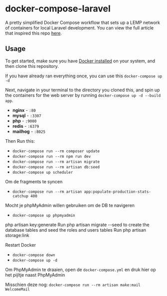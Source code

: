 # docker-compose-laravel
A pretty simplified Docker Compose workflow that sets up a LEMP network of containers for local Laravel development. You can view the full article that inspired this repo [here](https://dev.to/aschmelyun/the-beauty-of-docker-for-local-laravel-development-13c0).

## Usage

To get started, make sure you have [Docker installed](https://docs.docker.com/docker-for-mac/install/) on your system, and then clone this repository.

If you have already ran everything once, you can use this
`docker-compose up -d`

Next, navigate in your terminal to the directory you cloned this, and spin up the containers for the web server by running `docker-compose up -d --build app`.

- **nginx** - `:80`
- **mysql** - `:3307`
- **php** - `:9000`
- **redis** - `:6379`
- **mailhog** - `:8025` 

Then Run this:

- `docker-compose run --rm composer update`
- `docker-compose run --rm npm run dev`
- `docker-compose run --rm artisan migrate`
- `docker-compose run --rm artisan db:seed`
- `docker-compose up scheduler`


Om de fragments te syncen
- `docker-compose run --rm artisan app:populate-production-stats-catchup 400`

Mocht je phpMyAdmin willen gebruiken om de DB te navigeren
- `docker-compose up phpmyadmin`

php artisan key:generate
Run php artisan migrate --seed to create the database tables and seed the roles and users tables
Run php artisan storage:link


Restart Docker

- `docker-compose down`
- `docker-compose up -d`

Om PhpMyAdmin te draaien, open de `docker-compose.yml` en druk hier op het pijltje naast PhpMyAdmin


Misschien deze nog:
`docker-compose run --rm artisan make:mail WelcomeMail`